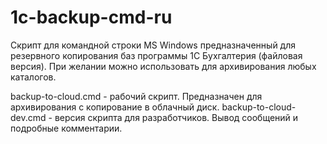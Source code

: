 # 1c-backup-cmd-ru
Скрипт для командной строки MS Windows предназначенный для резервного копирования баз программы 1C Бухгалтерия (файловая версия).
При желании можно использовать для архивирования любых каталогов. 

backup-to-cloud.cmd - рабочий скрипт. Предназначен для архивирования с копирование в облачный диск. 
backup-to-cloud-dev.cmd - версия скрипта для разработчиков. Вывод сообщений и подробные комментарии.